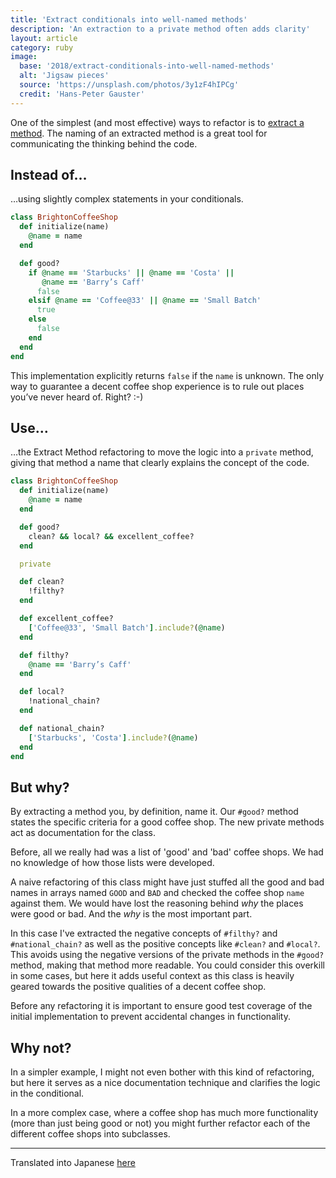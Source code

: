 ```yaml
---
title: 'Extract conditionals into well-named methods'
description: 'An extraction to a private method often adds clarity'
layout: article
category: ruby
image:
  base: '2018/extract-conditionals-into-well-named-methods'
  alt: 'Jigsaw pieces'
  source: 'https://unsplash.com/photos/3y1zF4hIPCg'
  credit: 'Hans-Peter Gauster'
---
```


One of the simplest (and most effective) ways to refactor is to [extract a method](https://refactoring.com/catalog/extractMethod.html). The naming of an extracted method is a great tool for communicating the thinking behind the code.

## Instead of…

…using slightly complex statements in your conditionals.

```ruby
class BrightonCoffeeShop
  def initialize(name)
    @name = name
  end

  def good?
    if @name == 'Starbucks' || @name == 'Costa' ||
       @name == 'Barry’s Caff'
      false
    elsif @name == 'Coffee@33' || @name == 'Small Batch'
      true
    else
      false
    end
  end
end
```

This implementation explicitly returns `false` if the `name` is unknown. The only way to guarantee a decent coffee shop experience is to rule out places you’ve never heard of. Right? :-)


## Use…

…the Extract Method refactoring to move the logic into a `private` method, giving that method a name that clearly explains the concept of the code.

```ruby
class BrightonCoffeeShop
  def initialize(name)
    @name = name
  end

  def good?
    clean? && local? && excellent_coffee?
  end

  private

  def clean?
    !filthy?
  end

  def excellent_coffee?
    ['Coffee@33', 'Small Batch'].include?(@name)
  end

  def filthy?
    @name == 'Barry’s Caff'
  end

  def local?
    !national_chain?
  end

  def national_chain?
    ['Starbucks', 'Costa'].include?(@name)
  end
end
```


## But why?

By extracting a method you, by definition, name it. Our `#good?` method states the specific criteria for a good coffee shop. The new private methods act as documentation for the class.

Before, all we really had was a list of 'good' and 'bad' coffee shops. We had no knowledge of how those lists were developed.

A naive refactoring of this class might have just stuffed all the good and bad names in arrays named `GOOD` and `BAD` and checked the coffee shop `name` against them. We would have lost the reasoning behind _why_ the places were good or bad. And the _why_ is the most important part.

In this case I've extracted the negative concepts of `#filthy?` and `#national_chain?` as well as the positive concepts like `#clean?` and `#local?`. This avoids using the negative versions of the private methods in the `#good?` method, making that method more readable. You could consider this overkill in some cases, but here it adds useful context as this class is heavily geared towards the positive qualities of a decent coffee shop.

Before any refactoring it is important to ensure good test coverage of the initial implementation to prevent accidental changes in functionality.


## Why not?

In a simpler example, I might not even bother with this kind of refactoring, but here it serves as a nice documentation technique and clarifies the logic in the conditional.

In a more complex case, where a coffee shop has much more functionality (more than just being good or not) you might further refactor each of the different coffee shops into subclasses.

-----

Translated into Japanese [here](https://techracho.bpsinc.jp/hachi8833/2018_06_07/57510)